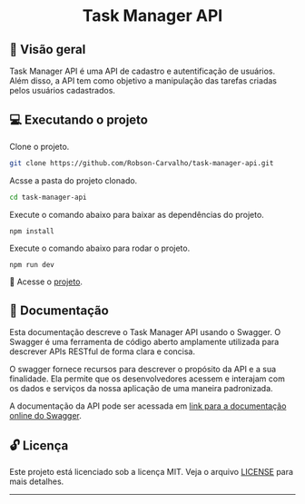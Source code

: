 <h1 align="center">Task Manager API</h1>

## 🌊 Visão geral

Task Manager API é uma API de cadastro e autentificação de usuários. Além disso, a API tem como objetivo a manipulação das tarefas criadas pelos usuários cadastrados.

## 💻 Executando o projeto

Clone o projeto.

```bash
git clone https://github.com/Robson-Carvalho/task-manager-api.git

```

Acsse a pasta do projeto clonado.

```bash
cd task-manager-api
```

Execute o comando abaixo para baixar as dependências do projeto.

```bash
npm install
```

Execute o comando abaixo para rodar o projeto.

```
npm run dev
```

🚀 Acesse o <a href="http://localhost:3030/" target="_blank">projeto</a>.

## 📄 Documentação

Esta documentação descreve o Task Manager API usando o Swagger. O Swagger é uma ferramenta de código aberto amplamente utilizada para descrever APIs RESTful de forma clara e concisa.

O swagger fornece recursos para descrever o propósito da API e a sua finalidade. Ela permite que os desenvolvedores acessem e interajam com os dados e serviços da nossa aplicação de uma maneira padronizada.

A documentação da API pode ser acessada em <a href="https://taskmanager-api.vercel.app/swagger/">link para a documentação online do Swagger</a>.

## 🔓 Licença

Este projeto está licenciado sob a licença MIT. Veja o arquivo [LICENSE](./LICENSE) para mais detalhes.

---
